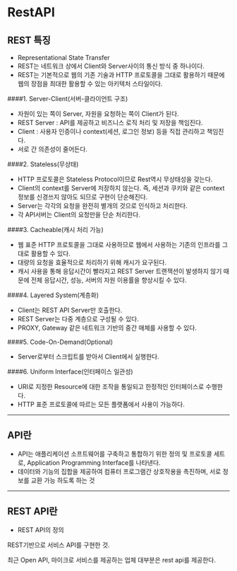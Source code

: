 # RestAPI

## REST 특징
- Representational State Transfer
- REST는 네트워크 상에서 Client와 Server사이의 통신 방식 중 하나이다.
- REST는 기본적으로 웹의 기존 기술과 HTTP 프로토콜을 그대로 활용하기 때문에 웹의 장점을 최대한 활용할 수 있는 아키텍처 스타일이다.

####1. Server-Client(서버-클라이언트 구조)
- 자원이 있는 쪽이 Server, 자원을 요청하는 쪽이 Client가 된다.
- REST Server : API를 제공하고 비즈니스 로직 처리 및 저장을 책임진다.
- Client : 사용자 인증이나 context(세션, 로그인 정보) 등을 직접  관리하고 책임진다.
- 서로 간 의존성이 줄어든다.

####2. Stateless(무상태)
- HTTP 프로토콜은 Stateless Protocol이므로 Rest역시 무상태성을 갖는다.
- Client의 context를 Server에 저장하지 않는다. 즉, 세션과 쿠키와 같은 context정보를 신경쓰지 않아도 되므로 구현이 단순해진다.
- Server는 각각의 요청을 완전히 별개의 것으로 인식하고 처리한다.
- 각 API서버는 Client의 요청만을 단순 처리한다.

####3. Cacheable(캐시 처리 가능)
- 웹 표준 HTTP 프로토콜을 그대로 사용하므로 웹에서 사용하는 기존의 인프라를 그대로 활용할 수 있다.
- 대량의 요청을 효율적으로 처리하기 위해 캐시가 요구된다.
- 캐시 사용을 통해 응답시간이 빨라지고 REST Server 트랜잭션이 발생하지 않기 때문에 전체 응답시간, 성능, 서버의 자원 이용률을 향상시킬 수 있다.

####4. Layered System(계층화)
- Client는 REST API Server만 호출한다.
- REST Server는 다중 계층으로 구성될 수 있다.
- PROXY, Gateway 같은 네트워크 기반의 중간 매체를 사용할 수 있다.

####5. Code-On-Demand(Optional)
- Server로부터 스크립트를 받아서 Client에서 실행한다.

####6. Uniform Interface(인터페이스 일관성)
- URI로 지정한 Resource에 대한 조작을 통일되고 한정적인 인터페이스로 수행한다.
- HTTP 표준 프로토콜에 따르는 모든 플랫폼에서 사용이 가능하다.

---

## API란
- API는 애플리케이션 소프트웨어를 구축하고 통합하기 위한 정의 및 프로토콜 세트로, Application Programming Interface를 나타낸다.
- 데이터와 기능의 집합을 제공하여 컴퓨터 프로그램간 상호작용을 촉진하며, 서로 정보를 교환 가능 하도록 하는 것

---

## REST API란

- REST API의 정의

REST기반으로 서비스 API를 구현한 것.

최근 Open API, 마이크로 서비스를  제공하는 업체 대부분은 rest api를 제공한다.
